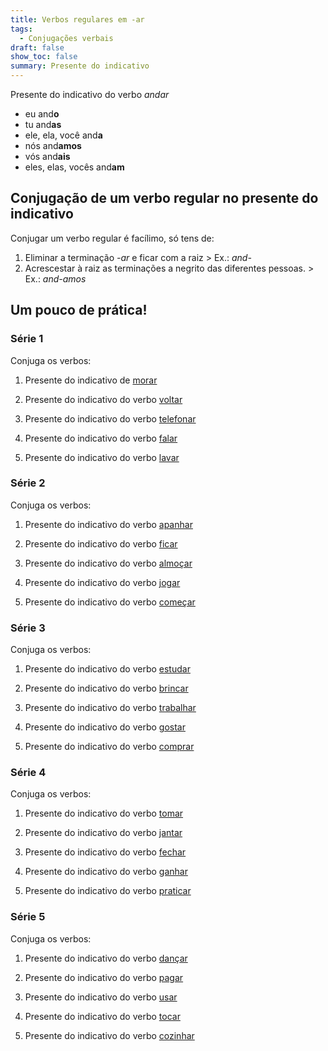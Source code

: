 ```yaml
---
title: Verbos regulares em -ar
tags:
  - Conjugações verbais
draft: false
show_toc: false
summary: Presente do indicativo
---
```

<article>
  
  Presente do indicativo do verbo *andar* 
- eu and**o**
- tu and**as**
- ele, ela, você and**a**
- nós and**amos**
- vós and**ais**
- eles, elas, vocês and**am**

</article>

## Conjugação de um verbo regular no presente do indicativo

Conjugar um verbo regular é facílimo, só tens de:
1. Eliminar a terminação *-ar* e ficar com a raiz > Ex.: *and-*
2. Acrescestar à raiz as terminações a negrito das diferentes pessoas. > Ex.: *and-amos*

## Um pouco de prática!
 
### Série 1

Conjuga os verbos:

1. Presente do indicativo de [morar](https://www.verbos-portugueses.info/pt/praticar/tempos.html#622:morar/1)

2. Presente do indicativo do verbo [voltar](https://www.verbos-portugueses.info/pt/praticar/tempos.html#214:voltar/1)

3. Presente do indicativo do verbo [telefonar](https://www.verbos-portugueses.info/pt/praticar/tempos.html#1110:telefonar/1)

4. Presente do indicativo do verbo [falar](https://www.verbos-portugueses.info/pt/praticar/tempos.html#141:falar/1)

5. Presente do indicativo do verbo [lavar](https://www.verbos-portugueses.info/pt/praticar/tempos.html#282:lavar/1)

### Série 2

Conjuga os verbos:

1. Presente do indicativo do verbo [apanhar](https://www.verbos-portugueses.info/pt/praticar/tempos.html#635:apanhar/1)

2. Presente do indicativo do verbo [ficar](https://www.verbos-portugueses.info/pt/praticar/tempos.html#181:ficar/1)

3. Presente do indicativo do verbo [almoçar](https://www.verbos-portugueses.info/pt/praticar/tempos.html#1100:almocar/1)

4. Presente do indicativo do verbo [jogar](https://www.verbos-portugueses.info/pt/praticar/tempos.html#223:jogar/1)

5. Presente do indicativo do verbo [começar](https://www.verbos-portugueses.info/pt/praticar/tempos.html#263:comecar/1)

### Série 3

Conjuga os verbos:

1. Presente do indicativo do verbo [estudar](https://www.verbos-portugueses.info/pt/praticar/tempos.html#468:estudar/1) 

2. Presente do indicativo do verbo [brincar](https://www.verbos-portugueses.info/pt/praticar/tempos.html#790:brincar/1)

3. Presente do indicativo do verbo [trabalhar](https://www.verbos-portugueses.info/pt/praticar/tempos.html#155:trabalhar/1)

4. Presente do indicativo do verbo [gostar](https://www.verbos-portugueses.info/pt/praticar/tempos.html#169:gostar/1)

5. Presente do indicativo do verbo [comprar](https://www.verbos-portugueses.info/pt/praticar/tempos.html#267:comprar/1)

### Série 4

Conjuga os verbos:

1. Presente do indicativo do verbo [tomar](https://www.verbos-portugueses.info/pt/praticar/tempos.html#157:tomar/1)

2. Presente do indicativo do verbo [jantar](https://www.verbos-portugueses.info/pt/praticar/tempos.html#634:jantar/1)

3. Presente do indicativo do verbo [fechar](https://www.verbos-portugueses.info/pt/praticar/tempos.html#222:fechar/1)

4. Presente do indicativo do verbo [ganhar](https://www.verbos-portugueses.info/pt/praticar/tempos.html#278:ganhar/1)

5. Presente do indicativo do verbo [praticar](https://www.verbos-portugueses.info/pt/praticar/tempos.html#333:praticar/1)

### Série 5

Conjuga os verbos:

1. Presente do indicativo do verbo [dançar](https://www.verbos-portugueses.info/pt/praticar/tempos.html#149:dancar/1)

2. Presente do indicativo do verbo [pagar](https://www.verbos-portugueses.info/pt/praticar/tempos.html#167:pagar/1)

3. Presente do indicativo do verbo [usar](https://www.verbos-portugueses.info/pt/praticar/tempos.html#179:usar/1)

4. Presente do indicativo do verbo [tocar](https://www.verbos-portugueses.info/pt/praticar/tempos.html#202:tocar/1)

5. Presente do indicativo do verbo [cozinhar](https://www.verbos-portugueses.info/pt/praticar/tempos.html#221:cozinhar/1)
